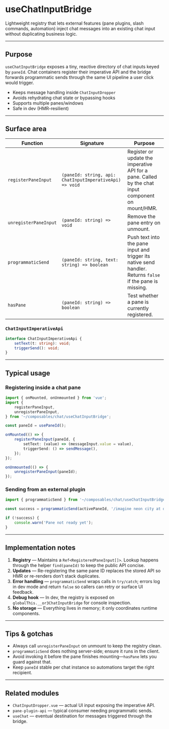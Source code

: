 # useChatInputBridge

Lightweight registry that lets external features (pane plugins, slash commands, automation) inject chat messages into an existing chat input without duplicating business logic.

---

## Purpose

`useChatInputBridge` exposes a tiny, reactive directory of chat inputs keyed by `paneId`. Chat containers register their imperative API and the bridge forwards programmatic sends through the same UI pipeline a user click would trigger.

-   Keeps message handling inside `ChatInputDropper`
-   Avoids rehydrating chat state or bypassing hooks
-   Supports multiple panes/windows
-   Safe in dev (HMR-resilient)

---

## Surface area

| Function              | Signature                                               | Purpose                                                                                                    |
| --------------------- | ------------------------------------------------------- | ---------------------------------------------------------------------------------------------------------- |
| `registerPaneInput`   | `(paneId: string, api: ChatInputImperativeApi) => void` | Register or update the imperative API for a pane. Called by the chat input component on mount/HMR.         |
| `unregisterPaneInput` | `(paneId: string) => void`                              | Remove the pane entry on unmount.                                                                          |
| `programmaticSend`    | `(paneId: string, text: string) => boolean`             | Push text into the pane input and trigger its native send handler. Returns `false` if the pane is missing. |
| `hasPane`             | `(paneId: string) => boolean`                           | Test whether a pane is currently registered.                                                               |

### `ChatInputImperativeApi`

```ts
interface ChatInputImperativeApi {
    setText(t: string): void;
    triggerSend(): void;
}
```

---

## Typical usage

### Registering inside a chat pane

```ts
import { onMounted, onUnmounted } from 'vue';
import {
    registerPaneInput,
    unregisterPaneInput,
} from '~/composables/chat/useChatInputBridge';

const paneId = usePaneId();

onMounted(() => {
    registerPaneInput(paneId, {
        setText: (value) => (messageInput.value = value),
        triggerSend: () => sendMessage(),
    });
});

onUnmounted(() => {
    unregisterPaneInput(paneId);
});
```

### Sending from an external plugin

```ts
import { programmaticSend } from '~/composables/chat/useChatInputBridge';

const success = programmaticSend(activePaneId, '/imagine neon city at dusk');

if (!success) {
    console.warn('Pane not ready yet');
}
```

---

## Implementation notes

1. **Registry** — Maintains a `Ref<RegisteredPaneInput[]>`. Lookup happens through the helper `find(paneId)` to keep the public API concise.
2. **Updates** — Re-registering the same pane ID replaces the stored API so HMR or re-renders don’t stack duplicates.
3. **Error handling** — `programmaticSend` wraps calls in `try/catch`; errors log in dev mode and return `false` so callers can retry or surface UI feedback.
4. **Debug hook** — In dev, the registry is exposed on `globalThis.__or3ChatInputBridge` for console inspection.
5. **No storage** — Everything lives in memory; it only coordinates runtime components.

---

## Tips & gotchas

-   Always call `unregisterPaneInput` on unmount to keep the registry clean.
-   `programmaticSend` does nothing server-side; ensure it runs in the client.
-   Avoid invoking it before the pane finishes mounting—`hasPane` lets you guard against that.
-   Keep `paneId` stable per chat instance so automations target the right recipient.

---

## Related modules

-   `ChatInputDropper.vue` — actual UI input exposing the imperative API.
-   `pane-plugin-api` — typical consumer needing programmatic sends.
-   `useChat` — eventual destination for messages triggered through the bridge.
